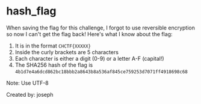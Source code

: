 # hash_flag
When saving the flag for this challenge, I forgot to use reversible encryption so now I can't get the flag back! Here's what I know about the flag:
1. It is in the format `CHCTF{XXXXX}`
2. Inside the curly brackets are 5 characters
3. Each character is either a digit (0-9) or a letter A-F (capital!)
4. The SHA256 hash of the flag is `4b1d7e4a6dcd862bc18bbb2a8643b8a536af845ce759253d7071ff4918698c68`

Note: Use UTF-8

Created by: joseph
